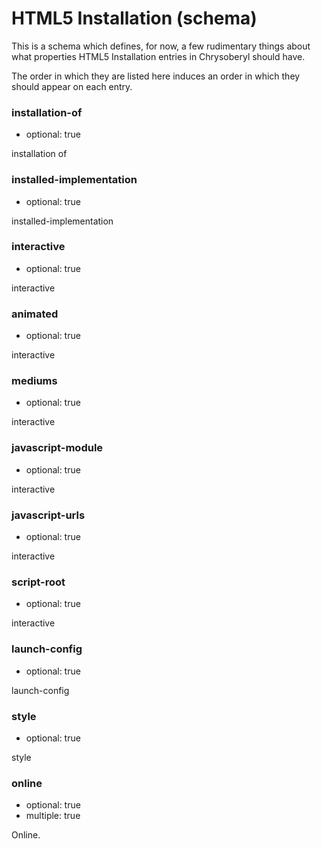 HTML5 Installation (schema)
================================

This is a schema which defines, for now, a few rudimentary things about
what properties HTML5 Installation entries in Chrysoberyl should have.

The order in which they are listed here induces an order in which they
should appear on each entry.

### installation-of

*   optional: true

installation of

### installed-implementation

*   optional: true

installed-implementation

### interactive

*   optional: true

interactive

### animated

*   optional: true

interactive

### mediums

*   optional: true

interactive

### javascript-module

*   optional: true

interactive

### javascript-urls

*   optional: true

interactive

### script-root

*   optional: true

interactive

### launch-config

*   optional: true

launch-config

### style

*   optional: true

style

### online

*   optional: true
*   multiple: true

Online.
